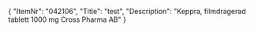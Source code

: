 {
  "ItemNr": "042106",
  "Title": "test",
  "Description": "Keppra, filmdragerad tablett 1000 mg Cross Pharma AB"
}